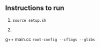 ## Instructions to run 

1. `source setup.sh`
2. ```bash
g++ main.cc `root-config --cflags --glibs` 
```


